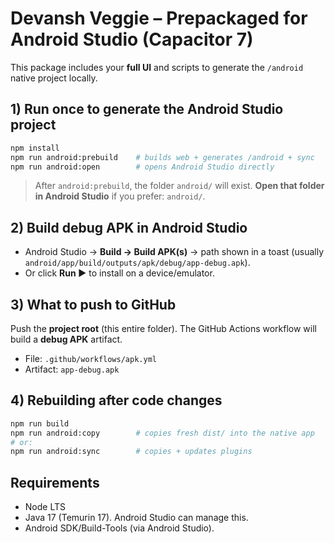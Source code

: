 # Devansh Veggie – Prepackaged for Android Studio (Capacitor 7)

This package includes your **full UI** and scripts to generate the `/android` native project locally.

## 1) Run once to generate the Android Studio project
```bash
npm install
npm run android:prebuild    # builds web + generates /android + sync
npm run android:open        # opens Android Studio directly
```
> After `android:prebuild`, the folder `android/` will exist. **Open that folder in Android Studio** if you prefer: `android/`.

## 2) Build debug APK in Android Studio
- Android Studio → **Build → Build APK(s)** → path shown in a toast (usually `android/app/build/outputs/apk/debug/app-debug.apk`).
- Or click **Run ▶** to install on a device/emulator.

## 3) What to push to GitHub
Push the **project root** (this entire folder). The GitHub Actions workflow will build a **debug APK** artifact.
  - File: `.github/workflows/apk.yml`
  - Artifact: `app-debug.apk`

## 4) Rebuilding after code changes
```bash
npm run build
npm run android:copy        # copies fresh dist/ into the native app
# or:
npm run android:sync        # copies + updates plugins
```

## Requirements
- Node LTS
- Java 17 (Temurin 17). Android Studio can manage this.
- Android SDK/Build-Tools (via Android Studio).
